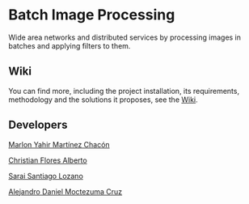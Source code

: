 # Batch Image Processing

Wide area networks and distributed services by processing images in batches and applying filters to them.

## Wiki

You can find more, including the project installation, its requirements, methodology and the solutions it proposes, see the [Wiki](https://github.com/AlejandroMoc/Web_ImageProcessing/wiki).

<!-- ## Running

To open the user interface and select the modification applied to an image, execute the following command:

    cd src/
    python interface.py

To run the file written in C independently, it is necessary
to place the images in the "pictures/original" folder and execute:

    gcc -fopenmp image_processing.c
    ./a.out -->

## Developers

[Marlon Yahir Martínez Chacón](https://github.com/MarlonY123)

[Christian Flores Alberto](https://github.com/christian1444)

[Sarai Santiago Lozano](https://github.com/SaraiSLoz)

[Alejandro Daniel Moctezuma Cruz](https://github.com/AlejandroMoc)

<!-- ## License

Este proyecto cuenta con la licensia GPLv3, la cual estipula que no se puede vender ni demandar por la auditoría del programa. -->